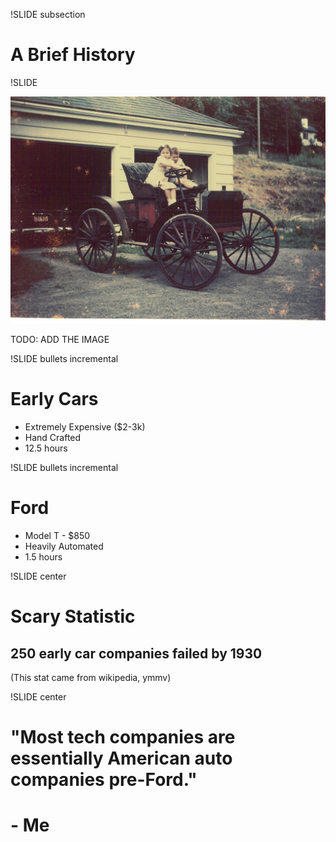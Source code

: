!SLIDE subsection

# A Brief History #

!SLIDE

![oldcar](oldcar.jpg)

TODO: ADD THE IMAGE

!SLIDE bullets incremental

# Early Cars #

* Extremely Expensive ($2-3k)
* Hand Crafted
* 12.5 hours

!SLIDE bullets incremental

# Ford #

* Model T - $850
* Heavily Automated
* 1.5 hours

!SLIDE center

# Scary Statistic #
## 250 early car companies failed by 1930 ##

<div class="note">
(This stat came from wikipedia, ymmv)
</div>

!SLIDE center

# "Most tech companies are essentially American auto companies pre-Ford." #
# - Me #

